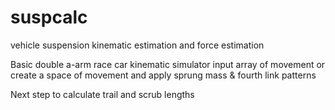 # suspcalc
vehicle suspension kinematic estimation and force estimation

Basic double a-arm race car kinematic simulator 
input array of movement or create a space of movement and apply sprung mass & fourth link patterns

Next step to calculate trail and scrub lengths 
